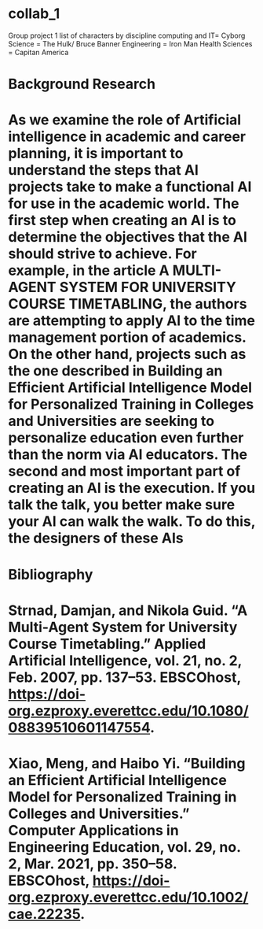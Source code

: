 # collab_1
Group project 1
list of characters by discipline
computing and IT= Cyborg
Science = The Hulk/ Bruce Banner
Engineering = Iron Man
Health Sciences = Capitan America
# Background Research
# As we examine the role of Artificial intelligence in academic and career planning, it is important to understand the steps that AI projects take to make a functional AI for use in the academic world. The first step when creating an AI is to determine the objectives that the AI should strive to achieve. For example, in the article A MULTI-AGENT SYSTEM FOR UNIVERSITY COURSE TIMETABLING, the authors are attempting to apply AI to the time management portion of academics. On the other hand, projects such as the one described in Building an Efficient Artificial Intelligence Model for Personalized Training in Colleges and Universities are seeking to personalize education even further than the norm via AI educators. The second and most important part of creating an AI is the execution. If you talk the talk, you better make sure your AI can walk the walk. To do this, the designers of these AIs 

# Bibliography
# Strnad, Damjan, and Nikola Guid. “A Multi-Agent System for University Course Timetabling.” Applied Artificial Intelligence, vol. 21, no. 2, Feb. 2007, pp. 137–53. EBSCOhost, https://doi-org.ezproxy.everettcc.edu/10.1080/08839510601147554.

# Xiao, Meng, and Haibo Yi. “Building an Efficient Artificial Intelligence Model for Personalized Training in Colleges and Universities.” Computer Applications in Engineering Education, vol. 29, no. 2, Mar. 2021, pp. 350–58. EBSCOhost, https://doi-org.ezproxy.everettcc.edu/10.1002/cae.22235.
